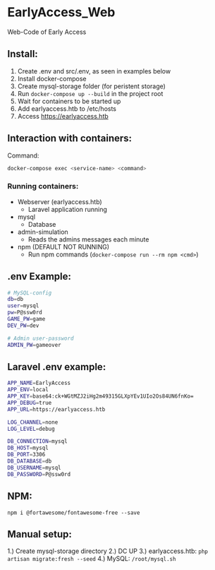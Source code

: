 # EarlyAccess_Web
Web-Code of Early Access 

##  Install:
1. Create .env and src/.env, as seen in examples below
2. Install docker-compose
3. Create mysql-storage folder (for peristent storage)
4. Run `docker-compose up --build` in the project root
5. Wait for containers to be started up
6. Add earlyaccess.htb to /etc/hosts
7. Access https://earlyaccess.htb

## Interaction with containers:
Command:
```bash
docker-compose exec <service-name> <command>
```
### Running containers:
- Webserver (earlyaccess.htb)
    - Laravel application running
- mysql
    - Database
- admin-simulation
    - Reads the admins messages each minute
- npm (DEFAULT NOT RUNNING) 
    - Run npm commands (`docker-compose run --rm npm <cmd>`)

## .env Example:
```bash
# MySQL-config
db=db
user=mysql
pw=P@ssw0rd
GAME_PW=game
DEV_PW=dev

# Admin user-password
ADMIN_PW=gameover
```

## Laravel .env example:
```bash
APP_NAME=EarlyAccess
APP_ENV=local
APP_KEY=base64:ck+WGtMZJ2iHg2m49315GLXpYEv1UIo2Os84UN6fnKo=
APP_DEBUG=true
APP_URL=https://earlyaccess.htb

LOG_CHANNEL=none
LOG_LEVEL=debug

DB_CONNECTION=mysql
DB_HOST=mysql
DB_PORT=3306
DB_DATABASE=db
DB_USERNAME=mysql
DB_PASSWORD=P@ssw0rd
```

## NPM:
`npm i @fortawesome/fontawesome-free --save`

## Manual setup:
1.) Create mysql-storage directory
2.) DC UP
3.) earlyaccess.htb: `php artisan migrate:fresh --seed`
4.) MySQL: `/root/mysql.sh`
